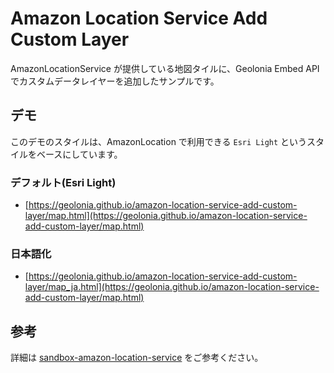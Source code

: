 # Amazon Location Service Add Custom Layer

AmazonLocationService が提供している地図タイルに、Geolonia Embed API でカスタムデータレイヤーを追加したサンプルです。

## デモ

このデモのスタイルは、AmazonLocation で利用できる `Esri Light` というスタイルをベースにしています。

### デフォルト(Esri Light)

- [https://geolonia.github.io/amazon-location-service-add-custom-layer/map.html](https://geolonia.github.io/amazon-location-service-add-custom-layer/map.html)

### 日本語化

- [https://geolonia.github.io/amazon-location-service-add-custom-layer/map_ja.html](https://geolonia.github.io/amazon-location-service-add-custom-layer/map.html)


## 参考

詳細は [sandbox-amazon-location-service](https://github.com/geolonia/sandbox-amazon-location-service) をご参考ください。


